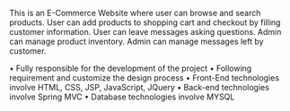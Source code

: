 This is an E-Commerce  Website where user can browse and search products. User can add products to shopping cart and checkout by filling customer information. User can leave messages asking questions. Admin can manage product inventory. Admin can manage messages left by customer. 
                   
   •	Fully responsible for the development of the project
•	Following requirement and customize the design process
•	Front-End technologies involve HTML, CSS, JSP, JavaScript, JQuery
 •	Back-end technologies involve Spring MVC
•	Database technologies involve MYSQL
